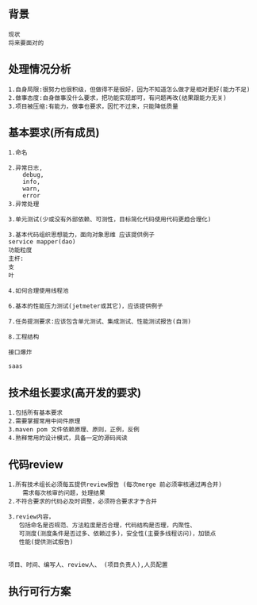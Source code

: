 ## 背景
    现状
    将来要面对的
    
## 处理情况分析

    1.自身局限:很努力也很积级，但做得不是很好，因为不知道怎么做才是相对更好(能力不足)
    2.做事态度:自身做事没什么要求，把功能实现即可，有问题再改(结果跟能力无关)
    3.项目被压缩:有能力，做事也要求，因忙不过来，只能降低质量
    
## 基本要求(所有成员)
    1.命名
    
    2.异常日志,
        debug,
        info,
        warn,
        error
    3.异常处理
        
    3.单元测试(少或没有外部依赖、可测性，目标简化代码使用代码更趋合理化)
    
    3.基本代码组织思想能力，面向对象思维 应该提供例子
    service mapper(dao)
    功能粒度
    主杆:
    支
    叶
    
    4.如何合理使用线程池 
        
    6.基本的性能压力测试(jetmeter或其它)，应该提供例子
    
    7.任务提测要求:应该包含单元测试、集成测试、性能测试报告(自测)
    
    8.工程结构
    
    接口爆炸
    
    saas
  
## 技术组长要求(高开发的要求)

    1.包括所有基本要求
    2.需要掌握常用中间件原理
    3.maven pom 文件依赖原理、原则，正例，反例
    4.熟释常用的设计模式，具备一定的源码阅读

## 代码review

    1.所有技术组长必须每五提供review报告 (每次merge 前必须审核通过再合并)
        需求每次核审的问题，处理结果
    2.不符合要求的代码必及时调整，必须符合要求才予合并
    
    3.review内容，
       包括命名是否规范、方法粒度是否合理，代码结构是否理，内聚性、 
       可测度(测度条件是否过多、依赖过多)，安全性(主要多线程访问)，加锁点
       性能(提供测试报告)

## 
    项目、时间、编写人、review人、 (项目负责人),人员配置
    
## 执行可行方案